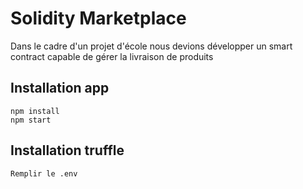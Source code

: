 # Solidity Marketplace

Dans le cadre d'un projet d'école nous devions développer un smart contract capable de gérer la livraison de produits

## Installation app

```
npm install
npm start
```

## Installation truffle
```
Remplir le .env
```
